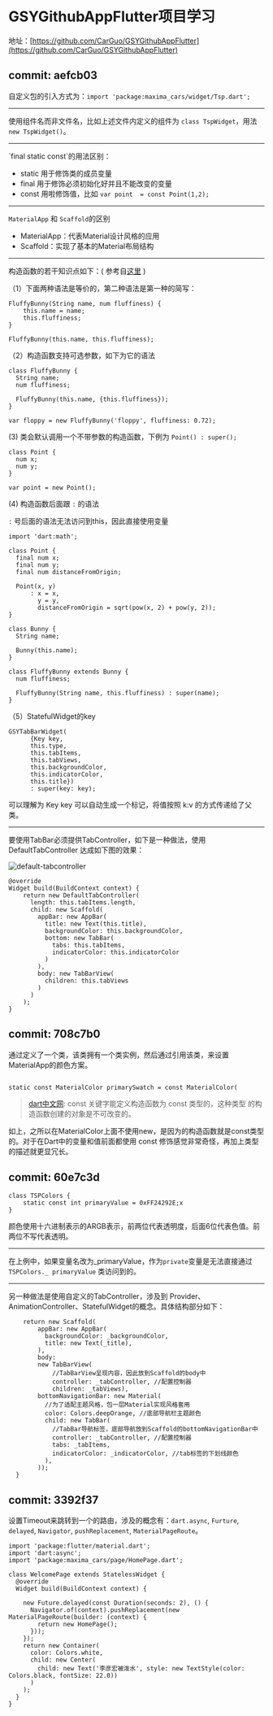 # GSYGithubAppFlutter项目学习

地址：[https://github.com/CarGuo/GSYGithubAppFlutter](https://github.com/CarGuo/GSYGithubAppFlutter)

## commit: aefcb03



自定义包的引入方式为：`import 'package:maxima_cars/widget/Tsp.dart';`

<hr>

使用组件名而非文件名，比如上述文件内定义的组件为 `class TspWidget`，用法 `new TspWidget()`。
<hr>
`final static const`的用法区别：

- static 用于修饰类的成员变量
- final 用于修饰必须初始化好并且不能改变的变量
- const 用啦修饰值，比如 `var point  = const Point(1,2);`

<hr>

`MaterialApp` 和  `Scaffold`的区别

- MaterialApp：代表Material设计风格的应用
- Scaffold：实现了基本的Material布局结构


<hr>

构造函数的若干知识点如下：( 参考自[这里](http://dartdoc.takyam.com/dart-tips/dart-tips-ep-11.html) )

（1）下面两种语法是等价的，第二种语法是第一种的简写：

```
FluffyBunny(String name, num fluffiness) {
    this.name = name;
    this.fluffiness;
}

FluffyBunny(this.name, this.fluffiness);
```

（2）构造函数支持可选参数，如下为它的语法

```
class FluffyBunny {
  String name;
  num fluffiness;

  FluffyBunny(this.name, {this.fluffiness});
}

var floppy = new FluffyBunny('floppy', fluffiness: 0.72);
```

(3) 类会默认调用一个不带参数的构造函数，下例为 `Point() : super();`
  
  
```
class Point {
  num x;
  num y;
}

var point = new Point();
```

(4) 构造函数后面跟 `:` 的语法

`:` 号后面的语法无法访问到this，因此直接使用变量

```
import 'dart:math';

class Point {
  final num x;
  final num y;
  final num distanceFromOrigin;
  
  Point(x, y)
      : x = x,
        y = y,
        distanceFromOrigin = sqrt(pow(x, 2) + pow(y, 2));
}
```

```
class Bunny {
  String name;
  
  Bunny(this.name);
}

class FluffyBunny extends Bunny {
  num fluffiness;
  
  FluffyBunny(String name, this.fluffiness) : super(name);
}
```

（5）StatefulWidget的key

```
GSYTabBarWidget(
      {Key key,
      this.type,
      this.tabItems,
      this.tabViews,
      this.backgroundColor,
      this.indicatorColor,
      this.title})
      : super(key: key);
```
 
可以理解为 Key key 可以自动生成一个标记，将值按照 k:v 的方式传递给了父类。


<hr>

要使用TabBar必须提供TabController，如下是一种做法，使用 DefaultTabController 达成如下图的效果： 

![default-tabcontroller](./default-tabcontroller.png)



```
@override
Widget build(BuildContext context) {
	return new DefaultTabController(
	  length: this.tabItems.length,
	  child: new Scaffold(
	    appBar: new AppBar(
	      title: new Text(this.title),
	      backgroundColor: this.backgroundColor,
	      bottom: new TabBar(
	        tabs: this.tabItems,
	        indicatorColor: this.indicatorColor
	      )
	    ), 
	    body: new TabBarView(
	      children: this.tabViews
	    )
	  )
	);
}
```

## commit: 708c7b0

通过定义了一个类，该类拥有一个类实例，然后通过引用该类，来设置MaterialApp的颜色方案。

```

static const MaterialColor primarySwatch = const MaterialColor(

```

> [dart中文网](http://dart.goodev.org/guides/language/language-tour): const 关键字能定义构造函数为 const 类型的，这种类型 的构造函数创建的对象是不可改变的。

如上，之所以在MaterialColor上面不使用new，是因为的构造函数就是const类型的。对于在Dart中的变量和值前面都使用 const 修饰感觉非常奇怪，再加上类型的描述就更显冗长。


## commit: 60e7c3d

```
class TSPColors {
	static const int primaryValue = 0xFF24292E;x
}
```

颜色使用十六进制表示的ARGB表示，前两位代表透明度，后面6位代表色值。前两位不写代表透明。

<hr>

在上例中，如果变量名改为_primaryValue，作为`private`变量是无法直接通过 `TSPColors._ primaryValue` 类访问到的。

<hr>

另一种做法是使用自定义的TabController，涉及到  Provider、AnimationController、StatefulWidget的概念。具体结构部分如下：

```
    return new Scaffold(
        appBar: new AppBar(
          backgroundColor: _backgroundColor,
          title: new Text(_title),
        ),
        body: 
        new TabBarView(
            //TabBarView呈现内容，因此放到Scaffold的body中
            controller: _tabController, //配置控制器
            children: _tabViews),
        bottomNavigationBar: new Material(
          //为了适配主题风格，包一层Material实现风格套用
          color: Colors.deepOrange, //底部导航栏主题颜色
          child: new TabBar(
            //TabBar导航标签，底部导航放到Scaffold的bottomNavigationBar中
            controller: _tabController, //配置控制器
            tabs: _tabItems,
            indicatorColor: _indicatorColor, //tab标签的下划线颜色
          ),
        ));
  }
```

## commit: 3392f37

设置Timeout来跳转到一个的路由，涉及的概念有：`dart.async`, `Furture`, `delayed`, `Navigator`, `pushReplacement`, `MaterialPageRoute`。


```
import 'package:flutter/material.dart';
import 'dart:async';
import 'package:maxima_cars/page/HomePage.dart';

class WelcomePage extends StatelessWidget {
  @override
  Widget build(BuildContext context) {

    new Future.delayed(const Duration(seconds: 2), () {
      Navigator.of(context).pushReplacement(new MaterialPageRoute(builder: (context) {
        return new HomePage();
      }));
    });
    return new Container(
      color: Colors.white,
      child: new Center(
        child: new Text('李彦宏被泼水', style: new TextStyle(color: Colors.black, fontSize: 22.0))
      )
    );
  }
}
```



